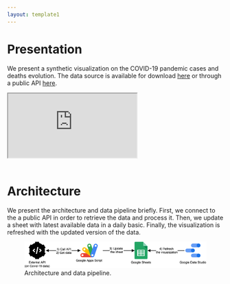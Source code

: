 ```yaml
---
layout: template1
---
```


<div style="display: none;">
- project start date = 19/09/2020
- a visualization speaks a thousand words
</div>
 


Presentation
============

We present a synthetic visualization on the COVID-19 pandemic cases and deaths evolution.
The data source is available for download [here](https://data.europa.eu/euodp/en/data/dataset/covid-19-coronavirus-data)
or through a public API [here](https://covid19api.com/).



<div class="embed-responsive embed-responsive-16by9">
    <iframe class="embed-responsive-item" src="https://datastudio.google.com/embed/reporting/ff0b1d84-5754-4ec1-813c-391506603950/page/QHggB" allowfullscreen></iframe>
</div>

<br/>

Architecture
============

We present the architecture and data pipeline briefly.
First, we connect to the a public API in order to retrieve the data and process it.
Then, we update a sheet with latest available data in a daily basic.
Finally, the visualization is refreshed with the updated version of the data.

<figure class="text-center">
  <img src="architecture.png" class="figure-img img-fluid" alt="Architecture">
  <figcaption class="figure-caption">Architecture and data pipeline.</figcaption>
</figure>
